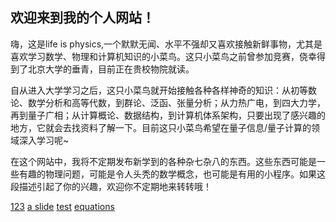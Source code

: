 ## 欢迎来到我的个人网站！

嗨，这是life is physics,一个默默无闻、水平不强却又喜欢接触新鲜事物，尤其是喜欢学习数学、物理和计算机知识的小菜鸟。这只小菜鸟之前曾参加竞赛，侥幸得到了北京大学的垂青，目前正在贵校物院就读。

自从进入大学学习之后，这只小菜鸟就开始接触各种各样神奇的知识：从初等数论、数学分析和高等代数，到群论、泛函、张量分析；从力热广电，到四大力学，再到量子广相；从计算概论、数据结构，到计算机体系架构，只要出现了感兴趣的地方，它就会去找资料了解一下。目前这只小菜鸟希望在量子信息/量子计算的领域深入学习呢~

在这个网站中，我将不定期发布新学到的各种杂七杂八的东西。这些东西可能是一些有趣的物理问题，可能是令人头秃的数学概念，也可能是有用的小程序。如果这段描述引起了你的兴趣，欢迎你不定期地来转转哦！

[123](./_posts/2022-05-07-newpassage.md)
[a slide](./slide.html)
[test](./test.html)
[equations](./htmls/2022-05-07-mathphysics.html)